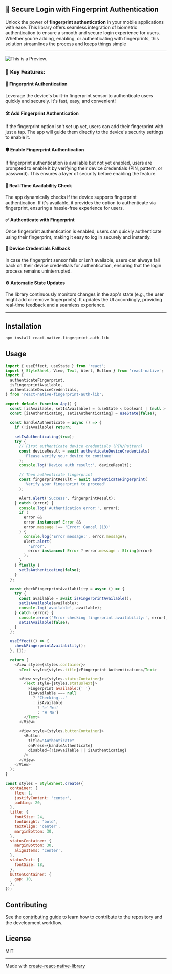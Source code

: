 ## 📱 **Secure Login with Fingerprint Authentication**

Unlock the power of **fingerprint authentication** in your mobile applications with ease. This library offers seamless integration of biometric authentication to ensure a smooth and secure login experience for users. Whether you're adding, enabling, or authenticating with fingerprints, this solution streamlines the process and keeps things simple

---

![This is a Preview.](https://i.imgur.com/99TuIrS.gif 'This is a Preview.')

### 🚀 **Key Features:**

#### 🔐 **Fingerprint Authentication**

Leverage the device's built-in fingerprint sensor to authenticate users quickly and securely. It's fast, easy, and convenient!

#### 🛠️ **Add Fingerprint Authentication**

If the fingerprint option isn't set up yet, users can add their fingerprint with just a tap. The app will guide them directly to the device's security settings to enable it.

#### 🛡️ **Enable Fingerprint Authentication**

If fingerprint authentication is available but not yet enabled, users are prompted to enable it by verifying their device credentials (PIN, pattern, or password). This ensures a layer of security before enabling the feature.

#### 📲 **Real-Time Availability Check**

The app dynamically checks if the device supports fingerprint authentication. If it's available, it provides the option to authenticate via fingerprint, ensuring a hassle-free experience for users.

#### ✅ **Authenticate with Fingerprint**

Once fingerprint authentication is enabled, users can quickly authenticate using their fingerprint, making it easy to log in securely and instantly.

#### 🔄 **Device Credentials Fallback**

In case the fingerprint sensor fails or isn't available, users can always fall back on their device credentials for authentication, ensuring that the login process remains uninterrupted.

#### ⚙️ **Automatic State Updates**

The library continuously monitors changes in the app's state (e.g., the user might add or remove fingerprints). It updates the UI accordingly, providing real-time feedback and a seamless experience.

---

## Installation

```sh
npm install react-native-fingerprint-auth-lib
```

## Usage

```js
import { useEffect, useState } from 'react';
import { StyleSheet, View, Text, Alert, Button } from 'react-native';
import {
  authenticateFingerprint,
  isFingerprintAvailable,
  authenticateDeviceCredentials,
} from 'react-native-fingerprint-auth-lib';

export default function App() {
  const [isAvailable, setIsAvailable] = (useState < boolean) | (null > null);
  const [isAuthenticating, setIsAuthenticating] = useState(false);

  const handleAuthenticate = async () => {
    if (!isAvailable) return;

    setIsAuthenticating(true);
    try {
      // First authenticate device credentials (PIN/Pattern)
      const deviceResult = await authenticateDeviceCredentials(
        'Please verify your device to continue'
      );
      console.log('Device auth result:', deviceResult);

      // Then authenticate fingerprint
      const fingerprintResult = await authenticateFingerprint(
        'Verify your fingerprint to proceed'
      );

      Alert.alert('Success', fingerprintResult);
    } catch (error) {
      console.log('Authentication error:', error);
      if (
        error &&
        error instanceof Error &&
        error.message !== 'Error: Cancel (13)'
      ) {
        console.log('Error message:', error.message);
        Alert.alert(
          'Error',
          error instanceof Error ? error.message : String(error)
        );
      }
    } finally {
      setIsAuthenticating(false);
    }
  };

  const checkFingerprintAvailability = async () => {
    try {
      const available = await isFingerprintAvailable();
      setIsAvailable(available);
      console.log('available', available);
    } catch (error) {
      console.error('Error checking fingerprint availability:', error);
      setIsAvailable(false);
    }
  };

  useEffect(() => {
    checkFingerprintAvailability();
  }, []);

  return (
    <View style={styles.container}>
      <Text style={styles.title}>Fingerprint Authentication</Text>

      <View style={styles.statusContainer}>
        <Text style={styles.statusText}>
          Fingerprint available:{' '}
          {isAvailable === null
            ? 'Checking...'
            : isAvailable
              ? '✅ Yes'
              : '❌ No'}
        </Text>
      </View>

      <View style={styles.buttonContainer}>
        <Button
          title="Authenticate"
          onPress={handleAuthenticate}
          disabled={!isAvailable || isAuthenticating}
        />
      </View>
    </View>
  );
}

const styles = StyleSheet.create({
  container: {
    flex: 1,
    justifyContent: 'center',
    padding: 20,
  },
  title: {
    fontSize: 24,
    fontWeight: 'bold',
    textAlign: 'center',
    marginBottom: 30,
  },
  statusContainer: {
    marginBottom: 30,
    alignItems: 'center',
  },
  statusText: {
    fontSize: 18,
  },
  buttonContainer: {
    gap: 10,
  },
});
```

## Contributing

See the [contributing guide](CONTRIBUTING.md) to learn how to contribute to the repository and the development workflow.

## License

MIT

---

Made with [create-react-native-library](https://github.com/callstack/react-native-builder-bob)
